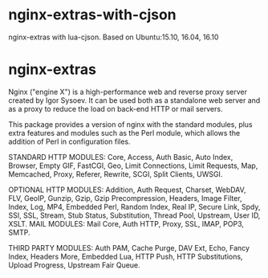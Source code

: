 # nginx-extras-with-cjson

nginx-extras with lua-cjson.
Based on Ubuntu:15.10, 16.04, 16.10


# nginx-extras
Nginx ("engine X") is a high-performance web and reverse proxy server
created by Igor Sysoev. It can be used both as a standalone web server
and as a proxy to reduce the load on back-end HTTP or mail servers.

This package provides a version of nginx with the standard modules, plus
extra features and modules such as the Perl module, which allows the
addition of Perl in configuration files.

STANDARD HTTP MODULES: Core, Access, Auth Basic, Auto Index, Browser, Empty
GIF, FastCGI, Geo, Limit Connections, Limit Requests, Map, Memcached, Proxy,
Referer, Rewrite, SCGI, Split Clients, UWSGI.

OPTIONAL HTTP MODULES: Addition, Auth Request, Charset, WebDAV, FLV, GeoIP,
Gunzip, Gzip, Gzip Precompression, Headers, Image Filter, Index, Log, MP4,
Embedded Perl, Random Index, Real IP, Secure Link, Spdy, SSI, SSL, Stream,
Stub Status, Substitution, Thread Pool, Upstream, User ID, XSLT.
MAIL MODULES: Mail Core, Auth HTTP, Proxy, SSL, IMAP, POP3, SMTP.

THIRD PARTY MODULES: Auth PAM, Cache Purge, DAV Ext, Echo, Fancy Index,
Headers More, Embedded Lua, HTTP Push, HTTP Substitutions, Upload Progress,
Upstream Fair Queue.
